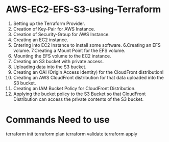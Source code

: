 # AWS-EC2-EFS-S3-using-Terraform

1. Setting up the Terraform Provider.
2. Creation of Key-Pair for AWS Instance.
3. Creation of Security-Group for AWS Instance.
4. Creating an EC2 instance.
5. Entering into EC2 Instance to install some software.
6.Creating an EFS volume.
7.Creating a Mount Point for the EFS volume.
8. Mounting the EFS volume to the EC2 instance.
9. Creating an S3 bucket with private access.
10. Uploading data into the S3 bucket.
11. Creating an OAI (Origin Access Identity) for the CloudFront distribution!
12. Creating an AWS CloudFront distribution for that data uploaded into the S3 bucket.
13. Creating an IAM Bucket Policy for CloudFront Distribution.
14. Applying the bucket policy to the S3 Bucket so that CloudFront Distribution can access the private contents of the S3 bucket.

# Commands Need to use 

terraform init
terraform plan
terraform validate
terraform apply
